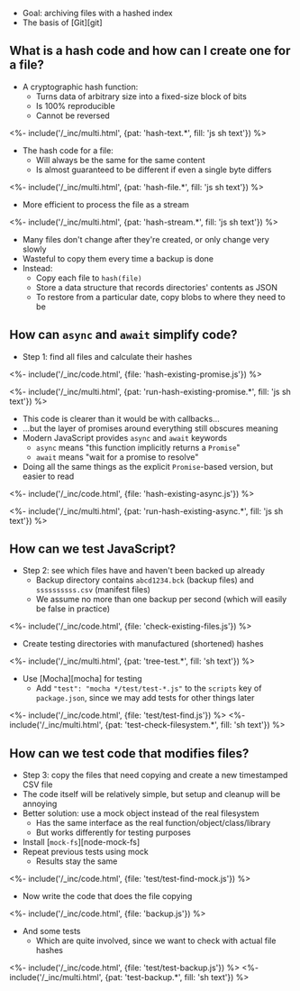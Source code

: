 ---
---

-   Goal: archiving files with a hashed index
-   The basis of [Git][git]

## What is a hash code and how can I create one for a file?

-   A <g key="cryptographic_hash_function">cryptographic hash function</g>:
    -   Turns data of arbitrary size into a fixed-size block of bits
    -   Is 100% reproducible
    -   Cannot be reversed

<%- include('/_inc/multi.html', {pat: 'hash-text.*', fill: 'js sh text'}) %>

-   The hash code for a file:
    -   Will always be the same for the same content
    -   Is almost guaranteed to be different if even a single byte differs

<%- include('/_inc/multi.html', {pat: 'hash-file.*', fill: 'js sh text'}) %>

-   More efficient to process the file as a <g key="stream">stream</g>

<%- include('/_inc/multi.html', {pat: 'hash-stream.*', fill: 'js sh text'}) %>

-   Many files don't change after they're created, or only change very slowly
-   Wasteful to copy them every time a backup is done
-   Instead:
    -   Copy each file to `hash(file)`
    -   Store a data structure that records directories' contents as JSON
    -   To restore from a particular date, copy <g key="blob">blobs</g> to where they need to be

## How can `async` and `await` simplify code?

-   Step 1: find all files and calculate their hashes

<%- include('/_inc/code.html', {file: 'hash-existing-promise.js'}) %>

<%- include('/_inc/multi.html', {pat: 'run-hash-existing-promise.*', fill: 'js sh text'}) %>

-   This code is clearer than it would be with callbacks…
-   …but the layer of promises around everything still obscures meaning
-   Modern JavaScript provides `async` and `await` keywords
    -   `async` means "this function implicitly returns a `Promise`"
    -   `await` means "wait for a promise to resolve"
-   Doing all the same things as the explicit `Promise`-based version, but easier to read

<%- include('/_inc/code.html', {file: 'hash-existing-async.js'}) %>

<%- include('/_inc/multi.html', {pat: 'run-hash-existing-async.*', fill: 'js sh text'}) %>

## How can we test JavaScript?

-   Step 2: see which files have and haven't been backed up already
    -   Backup directory contains `abcd1234.bck` (backup files) and `ssssssssss.csv` (manifest files)
    -   We assume no more than one backup per second (which will easily be false in practice)

<%- include('/_inc/code.html', {file: 'check-existing-files.js'}) %>

-   Create testing directories with manufactured (shortened) hashes

<%- include('/_inc/multi.html', {pat: 'tree-test.*', fill: 'sh text'}) %>

-   Use [Mocha][mocha] for testing
    -   Add `"test": "mocha */test/test-*.js"` to the `scripts` key of `package.json`,
        since we may add tests for other things later

<%- include('/_inc/code.html', {file: 'test/test-find.js'}) %>
<%- include('/_inc/multi.html', {pat: 'test-check-filesystem.*', fill: 'sh text'}) %>

## How can we test code that modifies files?

-   Step 3: copy the files that need copying and create a new timestamped CSV file
-   The code itself will be relatively simple, but setup and cleanup will be annoying
-   Better solution: use a <g key="mock_object">mock object</g> instead of the real filesystem
    -   Has the same interface as the real function/object/class/library
    -   But works differently for testing purposes
-   Install [`mock-fs`][node-mock-fs]
-   Repeat previous tests using mock
    -   Results stay the same

<%- include('/_inc/code.html', {file: 'test/test-find-mock.js'}) %>

-   Now write the code that does the file copying

<%- include('/_inc/code.html', {file: 'backup.js'}) %>

-   And some tests
    -   Which are quite involved, since we want to check with actual file hashes

<%- include('/_inc/code.html', {file: 'test/test-backup.js'}) %>
<%- include('/_inc/multi.html', {pat: 'test-backup.*', fill: 'sh text'}) %>
